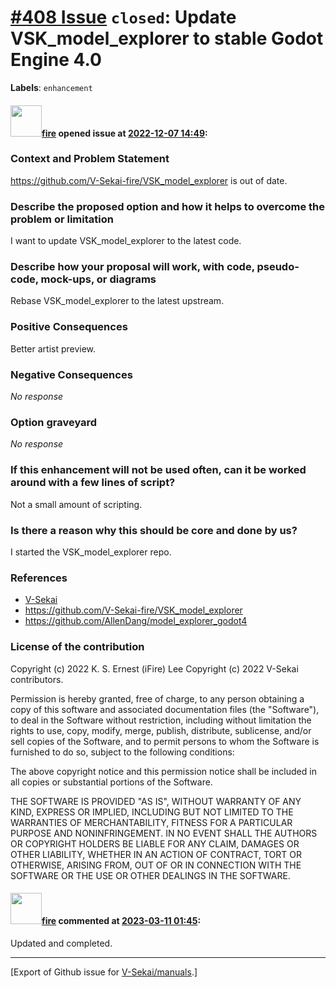 # [\#408 Issue](https://github.com/V-Sekai/manuals/issues/408) `closed`: Update VSK_model_explorer to stable Godot Engine 4.0
**Labels**: `enhancement`


#### <img src="https://avatars.githubusercontent.com/u/32321?u=c2e06a3d2b49a467aa907e54aa259516440267cc&v=4" width="50">[fire](https://github.com/fire) opened issue at [2022-12-07 14:49](https://github.com/V-Sekai/manuals/issues/408):

### Context and Problem Statement

https://github.com/V-Sekai-fire/VSK_model_explorer is out of date.

### Describe the proposed option and how it helps to overcome the problem or limitation

I want to update VSK_model_explorer to the latest code.

### Describe how your proposal will work, with code, pseudo-code, mock-ups, or diagrams

Rebase VSK_model_explorer to the latest upstream.

### Positive Consequences

Better artist preview.

### Negative Consequences

_No response_

### Option graveyard

_No response_

### If this enhancement will not be used often, can it be worked around with a few lines of script?

Not a small amount of scripting.

### Is there a reason why this should be core and done by us?

I started the VSK_model_explorer repo.

### References

- [V-Sekai](https://v-sekai.org/)
- https://github.com/V-Sekai-fire/VSK_model_explorer
- https://github.com/AllenDang/model_explorer_godot4


### License of the contribution

Copyright (c) 2022 K. S. Ernest (iFire) Lee
Copyright (c) 2022 V-Sekai contributors.

Permission is hereby granted, free of charge, to any person obtaining a copy of this software and associated documentation files (the "Software"), to deal in the Software without restriction, including without limitation the rights to use, copy, modify, merge, publish, distribute, sublicense, and/or sell copies of the Software, and to permit persons to whom the Software is furnished to do so, subject to the following conditions:

The above copyright notice and this permission notice shall be included in all copies or substantial portions of the Software.

THE SOFTWARE IS PROVIDED "AS IS", WITHOUT WARRANTY OF ANY KIND, EXPRESS OR IMPLIED, INCLUDING BUT NOT LIMITED TO THE WARRANTIES OF MERCHANTABILITY, FITNESS FOR A PARTICULAR PURPOSE AND NONINFRINGEMENT. IN NO EVENT SHALL THE AUTHORS OR COPYRIGHT HOLDERS BE LIABLE FOR ANY CLAIM, DAMAGES OR OTHER LIABILITY, WHETHER IN AN ACTION OF CONTRACT, TORT OR OTHERWISE, ARISING FROM, OUT OF OR IN CONNECTION WITH THE SOFTWARE OR THE USE OR OTHER DEALINGS IN THE SOFTWARE.


#### <img src="https://avatars.githubusercontent.com/u/32321?u=c2e06a3d2b49a467aa907e54aa259516440267cc&v=4" width="50">[fire](https://github.com/fire) commented at [2023-03-11 01:45](https://github.com/V-Sekai/manuals/issues/408#issuecomment-1464765146):

Updated and completed.


-------------------------------------------------------------------------------



[Export of Github issue for [V-Sekai/manuals](https://github.com/V-Sekai/manuals).]
